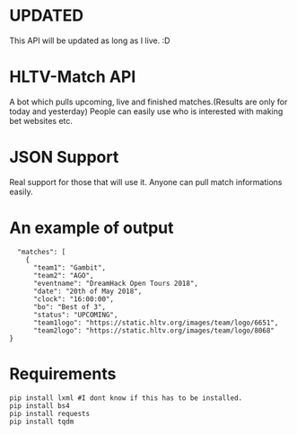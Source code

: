 # UPDATED
This API will be updated as long as I live. :D
# HLTV-Match API
A bot which pulls upcoming, live and finished matches.(Results are only for today and yesterday) People can easily use who is interested with making bet websites etc.
# JSON Support
Real support for those that will use it. Anyone can pull match informations easily.
# An example of output
```{
  "matches": [
    {
      "team1": "Gambit",
      "team2": "AGO",
      "eventname": "DreamHack Open Tours 2018",
      "date": "20th of May 2018",
      "clock": "16:00:00",
      "bo": "Best of 3",
      "status": "UPCOMING",
      "team1logo": "https://static.hltv.org/images/team/logo/6651",
      "team2logo": "https://static.hltv.org/images/team/logo/8068"
} 
```
# Requirements
```
pip install lxml #I dont know if this has to be installed.
pip install bs4
pip install requests
pip install tqdm
```
